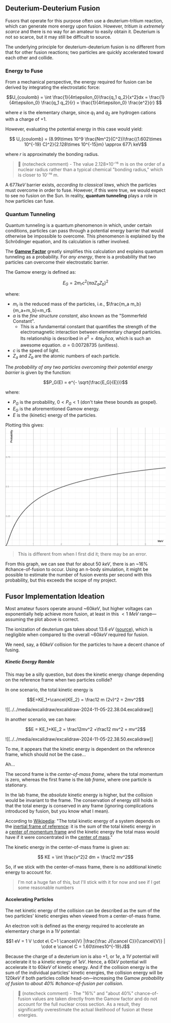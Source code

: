 ## Deuterium-Deuterium Fusion

Fusors that operate for this purpose often use a deuterium-tritium reaction, which can generate more energy upon fusion. However, *tritium is extremely scarce* and there is no way for an amateur to easily obtain it. Deuterium is not so scarce, but it may still be difficult to source.

The underlying principle for deuterium-deuterium fusion is no different from that for other fusion reactions; two particles are quickly accelerated toward each other and collide.

### Energy to Fuse

From a mechanical perspective, the energy required for fusion can be derived by integrating the electrostatic force:

$$U_{coulomb} = \int \frac{1}{4π\epsilon_0}\frac{q_1 q_2}{x^2}dx = \frac{1}{4π\epsilon_0} \frac{q_1 q_2}{r} = \frac{1}{4π\epsilon_0} \frac{e^2}{r}  $$

where $e$ is the elementary charge, since $q_1$ and $q_2$ are hydrogen cations with a charge of $+1$.

However, evaluating the potential energy in this case would yield:

$$ U_{coulomb} = (8.99\times 10^9 \frac{Nm^2}{C^2})\frac{(1.602\times 10^{-19} C)^2}{2.128\times 10^{-15}m} \approx 677\ keV$$

where $r$ is approximately the bonding radius.

> 🤖 (notecheck comment) - The value 2.128×10⁻¹⁵ m is on the order of a nuclear radius rather than a typical chemical "bonding radius," which is closer to 10⁻¹⁰ m.

A $677keV$ barrier exists, *according to classical laws*, which the particles must overcome in order to fuse. However, if this were true, we would expect to see no fusion on the Sun. In reality, **quantum tunneling** plays a role in how particles can fuse.

### Quantum Tunneling

Quantum tunneling is a quantum phenomenon in which, under certain conditions, particles can pass through a potential energy barrier that would otherwise be impossible to overcome. This phenomenon is explained by the Schrödinger equation, and its calculation is rather involved.

The [**Gamow Factor**](https://en.wikipedia.org/wiki/Gamow_factor) greatly simplifies this calculation and explains quantum tunneling as a probability. For *any energy*, there is a probability that two particles can overcome their electrostatic barrier.

The Gamow energy is defined as:

$$E_G = 2m_rc^2(π\alpha Z_a Z_b)^2$$

where:
- $m_r$ is the reduced mass of the particles, i.e., $\frac{m_a m_b}{m_a+m_b}=m_r$.
- $\alpha$ is the *fine structure constant*, also known as the "Sommerfeld Constant".
	- This is a fundamental constant that quantifies the strength of the electromagnetic interaction between elementary charged particles. Its relationship is described in $e^2=4π\epsilon_0 \bar h c \alpha$, which is such an awesome equation. $\alpha = 0.00728735$ (unitless).
- $c$ is the speed of light.
- $Z_a$ and $Z_b$ are the atomic numbers of each particle.

The *probability of any two particles overcoming their potential energy barrier* is given by the function:

$$P_G(E) = e^{- \sqrt{\frac{E_G}{E}}}$$

where:
- $P_G$ is the probability, $0 < P_G < 1$ (don't take these bounds as gospel).
- $E_G$ is the aforementioned Gamow energy.
- $E$ is the (kinetic) energy of the particles.

Plotting this gives:
![](../../media/Pasted%20image%2020241105214223.webp)

> This is different from when I first did it; there may be an error.

From this graph, we can see that for about $50\ keV$, there is an ~16% #chance-of-fusion to occur. Using an n-body simulation, it might be possible to estimate the number of fusion events per second with this probability, but this exceeds the scope of my project.

## Fusor Implementation Ideation

Most amateur fusors operate around ~$60keV$, but higher voltages can exponentially help achieve more fusion, at least in this $<1\ MeV$ range—assuming the plot above is correct.

The ionization of deuterium gas takes about $13.6\ eV$ ([source](https://en.wikipedia.org/wiki/Ionization_energy#:~:text=Hydrogen's%20ionization%20energy%20is,is%20close%20to%20the%20nucleus.)), which is negligible when compared to the overall ~$60keV$ required for fusion.

We need, say, a $60 keV$ collision for the particles to have a decent chance of fusing.

##### Kinetic Energy Ramble
This may be a silly question, but does the kinetic energy change depending on the reference frame when two particles collide?

In one scenario, the total kinetic energy is

$$E=KE_1+\cancel{KE_2} = \frac12 m (2v)^2 = 2mv^2$$

![[../../media/excalidraw/excalidraw-2024-11-05-22.38.04.excalidraw]]

In another scenario, we can have:

$$E = KE_1+KE_2 = \frac12mv^2 +\frac12 mv^2 = mv^2$$

![[../../media/excalidraw/excalidraw-2024-11-05-22.38.50.excalidraw]]

To me, it appears that the kinetic energy is dependent on the reference frame, which should not be the case...

Ah...

The second frame is the *center-of-mass frame*, where the total momentum is zero, whereas the first frame is the *lab frame*, where one particle is stationary.

In the lab frame, the *absolute* kinetic energy is higher, but the collision would be invariant to the frame. The conservation of energy still holds in that the total energy is conserved in any frame (ignoring complications introduced by fusion, but you know what I mean).

According to [Wikipedia](https://en.wikipedia.org/wiki/Kinetic_energy): "The total kinetic energy of a system depends on the [inertial frame of reference](https://en.wikipedia.org/wiki/Inertial_frame_of_reference "Inertial frame of reference"): it is the sum of the total kinetic energy in a [center of momentum frame](https://en.wikipedia.org/wiki/Center_of_momentum_frame "Center of momentum frame") and the kinetic energy the total mass would have if it were concentrated in the [center of mass](https://en.wikipedia.org/wiki/Center_of_mass "Center of mass")."

The kinetic energy in the center-of-mass frame is given as:

$$ KE = \int \frac{v^2}2 dm = \frac12 mv^2$$

So, if we stick with the center-of-mass frame, there is no additional kinetic energy to account for.

> I'm not a huge fan of this, but I'll stick with it for now and see if I get some reasonable numbers

#### Accelerating Particles

The net kinetic energy of the collision can be described as the sum of the two particles' kinetic energies when viewed from a center-of-mass frame.

An electron volt is defined as the energy required to accelerate an elementary charge in a $1V$ potential:

$$1 eV = 1 V \cdot e\ C=1 \cancel{V} |\frac{\frac J{\cancel C}}{\cancel{V}} | \cdot e \cancel C = 1.60\times10^{-19}J$$

Because the charge of a deuterium ion is also $+1$, or $1e$, a $1V$ potential will accelerate it to a kinetic energy of $1eV$. Hence, a $60kV$ potential will accelerate it to $60keV$ of kinetic energy. And if the collision energy is the sum of the individual particles' kinetic energies, the collision energy will be $120keV$ if both particles collide head-on—increasing the Gamow *probability of fusion* to *about 40%  #chance-of-fusion per collision*.

> 🤖 (notecheck comment) - The "16%" and "about 40%" chance-of-fusion values are taken directly from the Gamow factor and do not account for the full nuclear cross section. As a result, they significantly overestimate the actual likelihood of fusion at these energies.